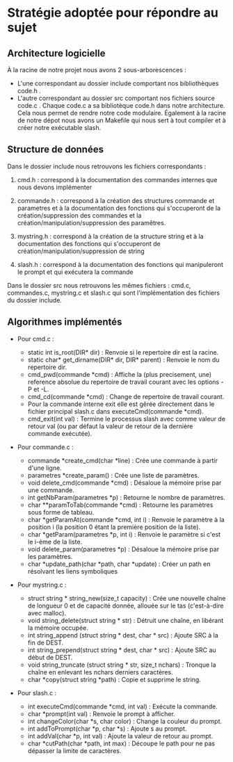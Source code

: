 # Stratégie adoptée pour répondre au sujet 

## Architecture logicielle 

À la racine de notre projet nous avons 2 sous-arborescences :
- L'une correspondant au dossier include comportant nos bibliothèques code.h .
- L'autre correspondant au dossier src comportant nos fichiers source code.c .
Chaque code.c a sa bibliotèque code.h dans notre architecture.
Cela nous permet de rendre notre code modulaire.
Également à la racine de notre dépot nous avons un Makefile qui nous sert à tout compiler et à créer notre exécutable slash.

## Structure de données

Dans le dossier include nous retrouvons les fichiers correspondants :

1. cmd.h : correspond à la documentation des commandes internes que nous devons implémenter

2. commande.h : correspond à la création des structures commande et parametres et à la documentation des fonctions qui s'occuperont de la création/suppression des commandes et la création/manipulation/suppression des paramêtres.

3. mystring.h : correspond à la création de la structure string et à la documentation des fonctions qui s'occuperont de création/manipulation/suppression de string

4. slash.h : correspond à la documentation des fonctions qui manipuleront le prompt et qui exécutera la commande

Dans le dossier src nous retrouvons les mêmes fichiers :
cmd.c, commandes.c, mystring.c et slash.c qui sont l'implémentation des fichiers du dossier include.

## Algorithmes implémentés
- Pour cmd.c :
    - static int is_root(DIR* dir) : Renvoie si le repertoire dir est la racine.
    - static char* get_dirname(DIR* dir, DIR* parent) : Renvoie le nom du repertoire dir.
    - cmd_pwd(commande *cmd) : Affiche la (plus precisement, une) reference absolue du repertoire de travail courant avec les options -P et -L.
    - cmd_cd(commande *cmd) : Change de repertoire de travail courant.
    - Pour la commande interne exit elle est gêrée directement dans le fichier principal slash.c dans executeCmd(commande *cmd).
    - cmd_exit(int val) : Termine le processus slash avec comme valeur de retour val (ou par défaut la valeur de retour de la dernière commande exécutée).


- Pour commande.c :
    - commande *create_cmd(char *line) : Crée une commande à partir d'une ligne.
    - parametres *create_param() : Crée une liste de paramètres.
    - void delete_cmd(commande *cmd) : Désaloue la mémoire prise par une commande.
    - int getNbParam(parametres *p) : Retourne le nombre de paramètres.
    - char **paramToTab(commande *cmd) : Retourne les paramètres sous forme de tableau.
    - char *getParamAt(commande *cmd, int i) : Renvoie le paramètre à la position i (la position 0 étant la première position de la liste).
    - char *getParam(parametres *p, int i) : Renvoie le paramètre si c'est le i-ème de la liste.
    - void delete_param(parametres *p) : Désaloue la mémoire prise par les paramètres.
    - char *update_path(char *path, char *update) : Créer un path en résolvant les liens symboliques

- Pour mystring.c :
    - struct string * string_new(size_t capacity) : Crée une nouvelle chaîne de longueur 0 et de capacité donnée, allouée sur le tas (c'est-à-dire avec malloc).
    - void string_delete(struct string * str) : Détruit une chaîne, en libérant la mémoire occupée.
    - int string_append (struct string * dest, char * src) : Ajoute SRC à la fin de DEST.
    - int string_prepend(struct string * dest, char * src) : Ajoute SRC au début de DEST.
    - void string_truncate (struct string * str, size_t nchars) : Tronque la chaîne en enlevant les nchars derniers caractères.
    - char *copy(struct string *path) : Copie et supprime le string.

- Pour slash.c :
    - int executeCmd(commande *cmd, int val) : Exécute la commande.
    - char *prompt(int val) : Renvoie le prompt à afficher.
    - int changeColor(char *s, char color) : Change la couleur du prompt.
    - int addToPrompt(char *p, char *s) : Ajoute s au prompt.
    - int addVal(char *p, int val) : Ajoute la valeur de retour au prompt.
    - char *cutPath(char *path, int max) : Découpe le path pour ne pas dépasser la limite de caractères.
